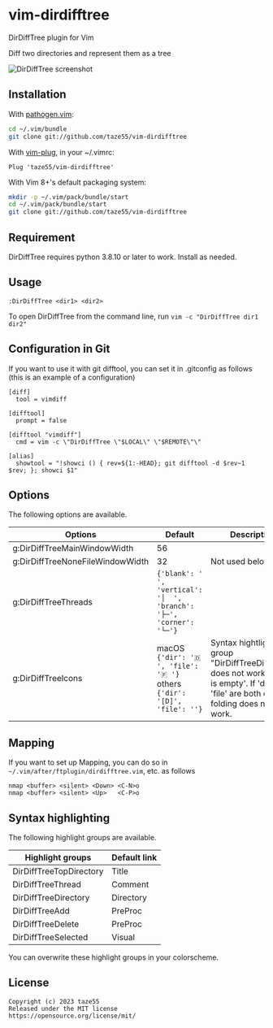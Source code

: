 # vim-dirdifftree

DirDiffTree plugin for Vim

Diff two directories and represent them as a tree

![DirDiffTree screenshot](https://vim-dirdifftree.s3.ap-northeast-1.amazonaws.com/screenshot.png)

## Installation

With [pathogen.vim](https://github.com/tpope/vim-pathogen):

```sh
cd ~/.vim/bundle
git clone git://github.com/taze55/vim-dirdifftree
```

With [vim-plug](https://github.com/junegunn/vim-plug), in your ~/.vimrc:

```vim
Plug 'taze55/vim-dirdifftree'
```

With Vim 8+'s default packaging system:

```sh
mkdir -p ~/.vim/pack/bundle/start
cd ~/.vim/pack/bundle/start
git clone git://github.com/taze55/vim-dirdifftree
```

## Requirement

DirDiffTree requires python 3.8.10 or later to work. Install as needed.

## Usage

```vim
:DirDiffTree <dir1> <dir2>
```

To open DirDiffTree from the command line, run `vim -c "DirDiffTree dir1 dir2"`

## Configuration in Git

If you want to use it with git difftool, you can set it in .gitconfig as follows (this is an example of a configuration)

```
[diff]
  tool = vimdiff

[difftool]
  prompt = false

[difftool "vimdiff"]
  cmd = vim -c \"DirDiffTree \"$LOCAL\" \"$REMOTE\"\"

[alias]
  showtool = "!showci () { rev=${1:-HEAD}; git difftool -d $rev~1 $rev; }; showci $1"
```

## Options

The following options are available.

| Options                          | Default                                                                                    | Description                                                                                                                                   |
| -------------------------------- | ------------------------------------------------------------------------------------------ | --------------------------------------------------------------------------------------------------------------------------------------------- |
| g:DirDiffTreeMainWindowWidth     | 56                                                                                         |                                                                                                                                               |
| g:DirDiffTreeNoneFileWindowWidth | 32                                                                                         | Not used below 0                                                                                                                              |
| g:DirDiffTreeThreads             | `{'blank': '    ', 'vertical': '│  ', 'branch': '├─', 'corner': '└─'}`                     |                                                                                                                                               |
| g:DirDiffTreeIcons               | macOS<br /> `{'dir': '🇩 ', 'file': '🇫 '}`<br />others<br /> `{'dir': '[D]', 'file': ''}` | Syntax hightlighing group "DirDiffTreeDirectory" does not work if 'dir' is empty'. If 'dir' and 'file' are both empty, folding does not work. |

## Mapping

If you want to set up Mapping, you can do so in `~/.vim/after/ftplugin/dirdifftree.vim`, etc. as follows

```vim
nmap <buffer> <silent> <Down> <C-N>o
nmap <buffer> <silent> <Up>   <C-P>o
```

## Syntax highlighting

The following highlight groups are available.

| Highlight groups        | Default link |
| ----------------------- | ------------ |
| DirDiffTreeTopDirectory | Title        |
| DirDiffTreeThread       | Comment      |
| DirDiffTreeDirectory    | Directory    |
| DirDiffTreeAdd          | PreProc      |
| DirDiffTreeDelete       | PreProc      |
| DirDiffTreeSelected     | Visual       |

You can overwrite these highlight groups in your colorscheme.

## License

```
Copyright (c) 2023 taze55
Released under the MIT license
https://opensource.org/license/mit/
```
